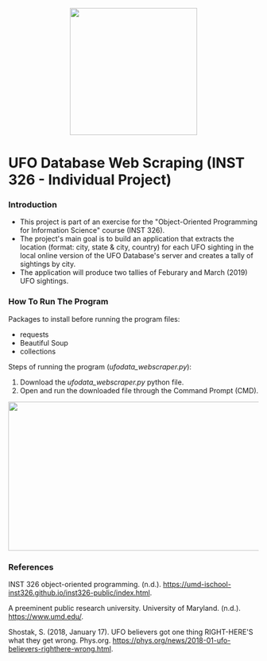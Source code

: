 <p align="center">
  <img width="256" height="256" src="https://pbs.twimg.com/profile_images/998978256077402112/OMvHnltG_400x400.jpg">
</p>

# UFO Database Web Scraping (INST 326 - Individual Project)

### Introduction
- This project is part of an exercise for the "Object-Oriented Programming for Information Science" course (INST 326).
- The project's main goal is to build an application that extracts the location (format: city, state & city, country) for each UFO sighting in the local online version of the UFO Database's server and creates a tally of sightings by city.
- The application will produce two tallies of Feburary and March (2019) UFO sightings.

### How To Run The Program

Packages to install before running the program files:
- requests
- Beautiful Soup
- collections

Steps of running the program (_ufodata_webscraper.py_):
1. Download the _ufodata_webscraper.py_ python file. 
2. Open and run the downloaded file through the Command Prompt (CMD).


<p align="center">
  <img width="560" height="300" src="https://scx1.b-cdn.net/csz/news/800a/2018/ufobelievers.jpg">
</p>

### References

INST 326 object-oriented programming. (n.d.). https://umd-ischool-inst326.github.io/inst326-public/index.html. 

A preeminent public research university. University of Maryland. (n.d.). https://www.umd.edu/. 

Shostak, S. (2018, January 17). UFO believers got one thing RIGHT-HERE'S what they get wrong. Phys.org. https://phys.org/news/2018-01-ufo-believers-righthere-wrong.html. 
